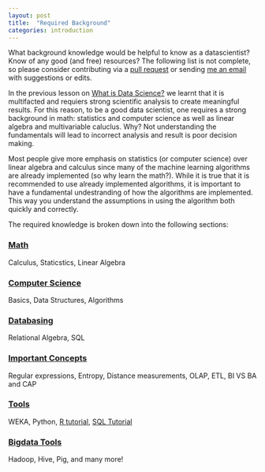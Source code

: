 ```yaml
---
layout: post
title:  "Required Background"
categories: introduction 
---
```


What background knowledge would be helpful to know as a datascientist? Know of any good (and free) resources? The following list is not complete, so please consider contributing via a [pull request](http://github.com/datascienceguide/datascienceguide.github.io/) or sending [me an email](mailto:andrew@andrewandrade.ca) with suggestions or edits.

In the previous lesson on [What is Data Science?](/what-is-data-science/) we learnt that it is multifacted and requiers strong scientific analysis to create meaningful results. For this reason, to be a good data scientist, one requires a strong background in math: statistics and computer science as well as linear algebra and multivariable caluclus.  Why? Not understanding the fundamentals will lead to incorrect analysis and result is poor decision making.

Most people give more emphasis on statistics (or computer science) over linear algebra and calculus since many of the machine learning algorithms are already implemented (so why learn the math?). While it is true that it is recommended to use already implemented algorithms, it is important to have a fundamental undestranding of how the algorithms are implemented.  This way you understand the assumptions in using the algorithm both quickly and correctly. 

The required knowledge is broken down into the following sections:

### [Math](/required-background-math/)

Calculus, Staticstics, Linear Algebra

### [Computer Science](/required-background-programming/)

Basics, Data Structures, Algorithms

### [Databasing](/required-background-databases/)

Relational Algebra, SQL

### [Important Concepts](/important-concepts/)

Regular expressions, Entropy, Distance measurements, OLAP, ETL, BI VS BA and CAP 

### [Tools](/opensource-tools-for-datascience/)

WEKA, Python, [R tutorial](r-programming-tutorial), [SQL Tutorial](sql-introduction)

### [Bigdata Tools](/opensource-bigdata-tools/)

Hadoop, Hive, Pig, and many more!
